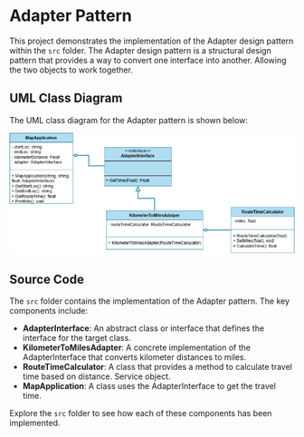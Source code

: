  # Adapter Pattern

This project demonstrates the implementation of the Adapter design pattern within the `src` folder. 
The Adapter design pattern is a structural design pattern that provides a way to convert one interface into another. Allowing the two objects to work together.

## UML Class Diagram

The UML class diagram for the Adapter pattern is shown below:

![UML Class Diagram](../adapter/documentation/adapter.drawio.png)

## Source Code

The `src` folder contains the implementation of the Adapter pattern. The key components include:

- **AdapterInterface**: An abstract class or interface that defines the interface for the target class.
- **KilometerToMilesAdapter**: A concrete implementation of the AdapterInterface that converts kilometer distances to miles.
- **RouteTimeCalculator**: A class that provides a method to calculate travel time based on distance. Service object.
- **MapApplication**: A class uses the AdapterInterface to get the travel time.

Explore the `src` folder to see how each of these components has been implemented.
